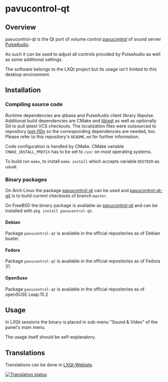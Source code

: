 # pavucontrol-qt

## Overview

pavucontrol-qt is the Qt port of volume control [pavucontrol](https://freedesktop.org/software/pulseaudio/pavucontrol/) of sound server [PulseAudio](https://www.freedesktop.org/wiki/Software/PulseAudio/).   

As such it can be used to adjust all controls provided by PulseAudio as well as some additional settings.   

The software belongs to the LXQt project but its usage isn't limited to this desktop environment.   

## Installation

### Compiling source code

Runtime dependencies are qtbase and PulseAudio client library libpulse.   
Additional build dependencies are CMake and [liblxqt](https://github.com/lxqt/liblxqt) as well as optionally Git to pull latest VCS checkouts. The localization files were outsourced to repository [lxqt-l10n](https://github.com/lxqt/lxqt-l10n) so the corresponding dependencies are needed, too. Please refer to this repository's `README.md` for further information.

Code configuration is handled by CMake. CMake variable `CMAKE_INSTALL_PREFIX` has to be set to `/usr` on most operating systems.   

To build run `make`, to install `make install` which accepts variable `DESTDIR` as usual.   

### Binary packages

On Arch Linux the package [pavucontrol-qt](https://www.archlinux.org/packages/community/x86_64/pavucontrol-qt/) can be used and [pavucontrol-qt-git](https://aur.archlinux.org/packages/pavucontrol-qt-git/) is to build current checkouts of branch `master`.

On FreeBSD the binary package is available as [pavucontrol-qt](https://www.freshports.org/audio/pavucontrol-qt/) and can be installed with `pkg install pavucontrol-qt`.

#### Debian

Package `pavucontrol-qt` is available in the official repositories as of Debian buster. 

#### Fedora

Package `pavucontrol-qt` is available in the official repositories as of Fedora 31. 

#### OpenSuse

Package `pavucontrol-qt` is available in the official repositories as of openSUSE Leap:15.2 




## Usage

In LXQt sessions the binary is placed in sub-menu "Sound & Video" of the panel's main menu.   

The usage itself should be self-explanatory.


## Translations

Translations can be done in [LXQt-Weblate](https://translate.lxqt-project.org/projects/lxqt-configuration/pavucontrol-qt/).

<a href="https://translate.lxqt-project.org/projects/lxqt-configuration/pavucontrol-qt/">
<img src="https://translate.lxqt-project.org/widgets/lxqt-configuration/-/pavucontrol-qt/multi-auto.svg" alt="Translation status" />
</a>
